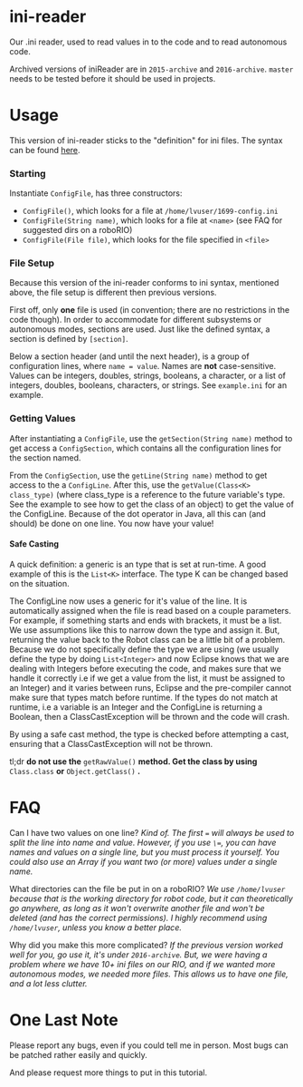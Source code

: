 # ini-reader

Our .ini reader, used to read values in to the code and to read autonomous code.

Archived versions of iniReader are in `2015-archive` and `2016-archive`. `master` needs to be tested before it should be used in projects.

# Usage

This version of ini-reader sticks to the "definition" for ini files. The syntax can be found [here](https://en.wikipedia.org/wiki/INI_file).

### Starting

Instantiate `ConfigFile`, has three constructors:
- `ConfigFile()`, which looks for a file at `/home/lvuser/1699-config.ini`
- `ConfigFile(String name)`, which looks for a file at `<name>` (see FAQ for suggested dirs on a roboRIO)
- `ConfigFile(File file)`, which looks for the file specified in `<file>`

### File Setup

Because this version of the ini-reader conforms to ini syntax, mentioned above, the file setup is different then previous versions.

First off, only **one** file is used (in convention; there are no restrictions in the code though). In order to accommodate for different subsystems or autonomous modes, sections are used. Just like the defined syntax, a section is defined by `[section]`.

Below a section header (and until the next header), is a group of configuration lines, where `name = value`. Names are **not** case-sensitive. Values can be integers, doubles, strings, booleans, a character, or a list of integers, doubles, booleans, characters, or strings. See `example.ini` for an example.

### Getting Values

After instantiating a `ConfigFile`, use the `getSection(String name)` method to get access a `ConfigSection`, which contains all the configuration lines for the section named.

From the `ConfigSection`, use the `getLine(String name)` method to get access to the a `ConfigLine`. After this, use the `getValue(Class<K> class_type)` (where class_type is a reference to the future variable's type. See the example to see how to get the class of an object) to get the value of the ConfigLine. Because of the dot operator in Java, all this can (and should) be done on one line. You now have your value!

#### Safe Casting

A quick definition: a generic is an type that is set at run-time. A good example of this is the `List<K>` interface. The type K can be changed based on the situation.

The ConfigLine now uses a generic for it's value of the line. It is automatically assigned when the file is read based on a couple parameters. For example, if something starts and ends with brackets, it must be a list. We use assumptions like this to narrow down the type and assign it. But, returning the value back to the Robot class can be a little bit of a problem. Because we do not specifically define the type we are using (we usually define the type by doing `List<Integer>` and now Eclipse knows that we are dealing with Integers before executing the code, and makes sure that we handle it correctly i.e if we get a value from the list, it must be assigned to an Integer) and it varies between runs, Eclipse and the pre-compiler cannot make sure that types match before runtime. If the types do not match at runtime, i.e a variable is an Integer and the ConfigLine is returning a Boolean, then a ClassCastException will be thrown and the code will crash. 

By using a safe cast method, the type is checked before attempting a cast, ensuring that a ClassCastException will not be thrown. 

tl;dr **do not use the** `getRawValue()` **method. Get the class by using** `Class.class` **or** `Object.getClass()` **.**

# FAQ

Can I have two values on one line? *Kind of. The first `=` will always be used to split the line into name and value. However, if you use `\=`, you can have names and values on a single line, but you must process it yourself. You could also use an Array if you want two (or more) values under a single name.*

What directories can the file be put in on a roboRIO? *We use `/home/lvuser` because that is the working directory for robot code, but it can theoretically go anywhere, as long as it won't overwrite another file and won't be deleted (and has the correct permissions). I highly recommend using `/home/lvuser`, unless you know a better place.*

Why did you make this more complicated? *If the previous version worked well for you, go use it, it's under `2016-archive`. But, we were having a problem where we have 10+ ini files on our RIO, and if we wanted more autonomous modes, we needed more files. This allows us to have one file, and a lot less clutter.*

# One Last Note

Please report any bugs, even if you could tell me in person. Most bugs can be patched rather easily and quickly.

And please request more things to put in this tutorial. 
